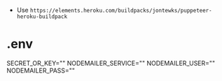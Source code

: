 - Use `https://elements.heroku.com/buildpacks/jontewks/puppeteer-heroku-buildpack`

# .env

SECRET_OR_KEY=""
NODEMAILER_SERVICE=""
NODEMAILER_USER=""
NODEMAILER_PASS=""
